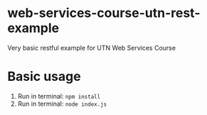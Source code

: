 # web-services-course-utn-rest-example
Very basic restful example for UTN Web Services Course

# Basic usage
1. Run in terminal: `npm install`
2. Run in terminal: `node index.js`
